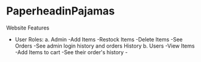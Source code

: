 # PaperheadinPajamas

Website Features
- User Roles:
    a. Admin
            -Add Items
            -Restock Items
            -Delete Items
            -See Orders
            -See admin login history and orders History
    b. Users
          -View Items
          -Add Items to cart
          -See their order's history
          -

